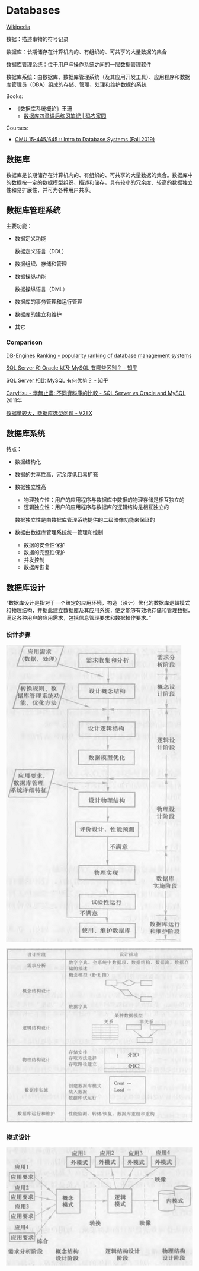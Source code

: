 # Databases
[Wikipedia](https://en.wikipedia.org/wiki/Database)

数据：描述事物的符号记录

数据库：长期储存在计算机内的、有组织的、可共享的大量数据的集合

数据库管理系统：位于用户与操作系统之间的一层数据管理软件

数据库系统：由数据库、数据库管理系统（及其应用开发工具）、应用程序和数据库管理员（DBA）组成的存储、管理、处理和维护数据的系统

Books:
- 《数据库系统概论》王珊
  - [数据库四章课后练习笔记 | 码农家园](https://www.codenong.com/cs105667317/)

Courses:
- [CMU 15-445/645 :: Intro to Database Systems (Fall 2019)](https://15445.courses.cs.cmu.edu/fall2019/)

## 数据库
数据库是长期储存在计算机内的、有组织的、可共享的大量数据的集合。数据库中的数据按一定的数据模型组织、描述和储存，具有较小的冗余度、较高的数据独立性和易扩展性，并可为各种用户共享。

## 数据库管理系统
主要功能：
- 数据定义功能

  数据定义语言（DDL）

- 数据组织、存储和管理

- 数据操纵功能

  数据操纵语言（DML）

- 数据库的事务管理和运行管理

- 数据库的建立和维护

- 其它

### Comparison
[DB-Engines Ranking - popularity ranking of database management systems](https://db-engines.com/en/ranking)

[SQL Server 和 Oracle 以及 MySQL 有哪些区别？ - 知乎](https://www.zhihu.com/question/19866767)

[SQL Server 相比 MySQL 有何优势？ - 知乎](https://www.zhihu.com/question/57423097)

[CaryHsu - 學無止盡: 不同資料庫的比較 - SQL Server vs Oracle and MySQL](http://caryhsu.blogspot.com/2011/06/sql-server-vs-oracle-and-mysql.html) 2011年

[数据量较大，数据库选型问题 - V2EX](https://www.v2ex.com/t/1007852)

## 数据库系统
特点：
- 数据结构化
- 数据的共享性高、冗余度低且易扩充
- 数据独立性高
  - 物理独立性：用户的应用程序与数据库中数据的物理存储是相互独立的
  - 逻辑独立性：用户的应用程序与数据库的逻辑结构是相互独立的

  数据独立性是由数据库管理系统提供的二级映像功能来保证的

- 数据由数据库管理系统统一管理和控制
  - 数据的安全性保护
  - 数据的完整性保护
  - 并发控制
  - 数据库恢复

## 数据库设计
“数据库设计是指对于一个给定的应用环境，构造（设计）优化的数据库逻辑模式和物理结构，并据此建立数据库及其应用系统，使之能够有效地存储和管理数据，满足各种用户的应用需求，包括信息管理要求和数据操作要求。”

### 设计步骤
![](images/README/设计步骤.png)

![](images/README/设计阶段.png)

### 模式设计
![](images/README/模式设计.png)